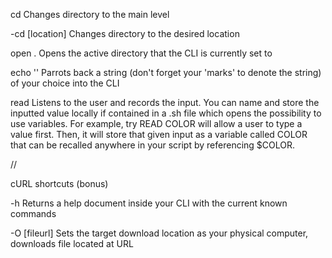 cd
Changes directory to the main level

-cd [location]
Changes directory to the desired location

open .
Opens the active directory that the CLI is currently set to 

echo ''
Parrots back a string (don't forget your 'marks' to denote the string) of your choice into the CLI 

read
Listens to the user and records the input. 
You can name and store the inputted value locally if contained in a .sh file which opens the possibility to use variables. 
For example, try READ COLOR will allow a user to type a value first.
Then, it will store that given input as a variable called COLOR that can be recalled anywhere in your script by referencing $COLOR. 

//

cURL shortcuts (bonus)

-h
Returns a help document inside your CLI with the current known commands

-O [fileurl]
Sets the target download location as your physical computer, downloads file located at URL
